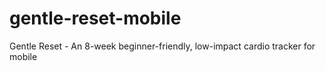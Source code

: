 # gentle-reset-mobile
Gentle Reset - An 8-week beginner-friendly, low-impact cardio tracker for mobile

